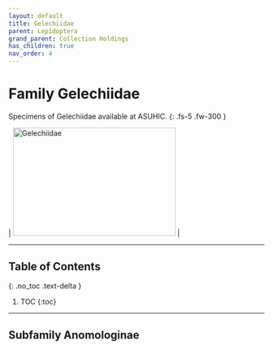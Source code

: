 ```yaml
---
layout: default
title: Gelechiidae
parent: Lepidoptera
grand_parent: Collection Holdings
has_children: true
nav_order: 4
---
```


# Family Gelechiidae

Specimens of Gelechiidae available at ASUHIC.
{: .fs-5 .fw-300 }


| [<img src="https://serv.biokic.asu.edu/imglib/ecdysis/ASU_ASUHIC/ASUHIC0090/ASUHIC0090401_habitus_dorsal_1578434073.jpg" alt="Gelechiidae" width="320" height="213.4">](https://serv.biokic.asu.edu/ecdysis/collections/individual/index.php?occid=650093)  | 


---

## Table of Contents
{: .no_toc .text-delta }

1. TOC
{:toc}

---


## Subfamily Anomologinae


